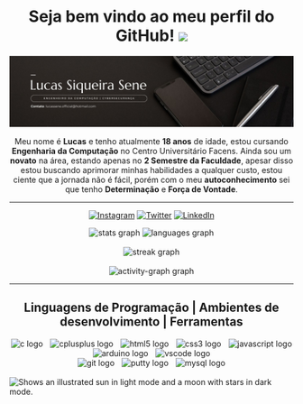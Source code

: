 <h1 align="center"> Seja bem vindo ao meu perfil do GitHub!  <img src="https://emojis.slackmojis.com/emojis/images/1643515207/12254/stockrocket.gif?1643515207" width="35"/> </h2>

<img src="banner.jpg" />

<div align="center">
<p>Meu nome é <b>Lucas</b> e tenho atualmente <b>18 anos</b> de idade, estou cursando <b>Engenharia da Computação</b> no Centro Universitário Facens. Ainda sou um <b>novato</b> na área, estando apenas no <b>2 Semestre da Faculdade</b>, apesar disso estou buscando aprimorar minhas habilidades a qualquer custo, estou ciente que a jornada não é fácil, porém com o meu <b>autoconhecimento</b> sei que tenho <b>Determinação</b> e <b>Força de Vontade</b>.</p>
</div>

<hr>

<div align="center">

[![Instagram](https://img.shields.io/badge/Instagram-E4405F?style=for-the-badge&logo=instagram&logoColor=white)](https://www.instagram.com/lucas.siqueira.sene/)
[![Twitter](https://img.shields.io/badge/Twitter-000?style=for-the-badge&logo=x)](https://x.com/LucasSSene)
[![LinkedIn](https://img.shields.io/badge/LinkedIn-0077B5?style=for-the-badge&logo=linkedin&logoColor=white)](https://www.linkedin.com/in/lucassiqueirasene/)
</div>

<div align="center">
  <img src="https://github-readme-stats.vercel.app/api?username=LucasSiqueiraSene&hide_title=false&hide_rank=false&show_icons=true&include_all_commits=true&count_private=true&disable_animations=false&theme=dark&locale=en&hide_border=false&order=1&custom_title=Lucas%20S%20Sene%20%7C%20Estat%C3%ADstica" height="150" alt="stats graph"  />
  <img src="https://github-readme-stats.vercel.app/api/top-langs?username=LucasSiqueiraSene&locale=en&hide_title=false&layout=compact&card_width=320&langs_count=5&theme=dark&hide_border=false&order=2&custom_title=Linguagens%20mais%20utilizadas" height="150" alt="languages graph"  /><br><br>
  <img src="https://streak-stats.demolab.com?user=LucasSiqueiraSene&locale=pt-br&mode=daily&theme=dark&hide_border=false&border_radius=5&order=3" height="150" alt="streak graph"  /> <br><br>
  <img src="https://github-readme-activity-graph.vercel.app/graph?username=LucasSiqueiraSene&radius=16&theme=tokyo-night&area=true&order=5&custom_title=Lucas%20S%20Sene%20%7C%20Gr%C3%A1fico%20de%20Contribui%C3%A7%C3%A3o%20&bg_color=151515&color=ffffff&point=ffffff&line=e00000" height="300" alt="activity-graph graph"  />
</div>

<hr>

<h2 align="center"> Linguagens de Programação | Ambientes de desenvolvimento | Ferramentas</h2>

<div align="center">
  <img src="https://cdn.jsdelivr.net/gh/devicons/devicon/icons/c/c-original.svg" height="40" alt="c logo"  />
  <img width="5" />
  <img src="https://cdn.jsdelivr.net/gh/devicons/devicon/icons/cplusplus/cplusplus-original.svg" height="40" alt="cplusplus logo"  />
  <img width="5" />
  <img src="https://cdn.jsdelivr.net/gh/devicons/devicon/icons/html5/html5-original.svg" height="40" alt="html5 logo"  />
  <img width="5" />
  <img src="https://cdn.jsdelivr.net/gh/devicons/devicon/icons/css3/css3-original.svg" height="40" alt="css3 logo"  />
  <img width="5" />
  <img src="https://cdn.simpleicons.org/javascript/F7DF1E" height="40" alt="javascript logo"  />
</div>

<div align="center">
    <img src="https://cdn.jsdelivr.net/gh/devicons/devicon/icons/arduino/arduino-original.svg" height="40" alt="arduino logo" />
  <img width="5" />
  <img src="https://cdn.jsdelivr.net/gh/devicons/devicon/icons/vscode/vscode-original.svg" height="40" alt="vscode logo" 
/>
</div>

<div align="center">
  <img src="https://cdn.jsdelivr.net/gh/devicons/devicon/icons/git/git-original.svg" height="40" alt="git logo"  />
  <img width="5" />
  <img src="https://cdn.jsdelivr.net/gh/devicons/devicon/icons/putty/putty-original.svg" height="40" alt="putty logo"  />
  <img width="5" />
  <img src="https://cdn.jsdelivr.net/gh/devicons/devicon/icons/mysql/mysql-original.svg" height="40" alt="mysql logo"  />
</div>

<br/>

<picture>
  <source media="(prefers-color-scheme: dark)" srcset="https://user-images.githubusercontent.com/25423296/163456776-7f95b81a-f1ed-45f7-b7ab-8fa810d529fa.png">
  <source media="(prefers-color-scheme: light)" srcset="https://user-images.githubusercontent.com/25423296/163456779-a8556205-d0a5-45e2-ac17-42d089e3c3f8.png">
  <img alt="Shows an illustrated sun in light mode and a moon with stars in dark mode." src="https://user-images.githubusercontent.com/25423296/163456779-a8556205-d0a5-45e2-ac17-42d089e3c3f8.png">
</picture>
